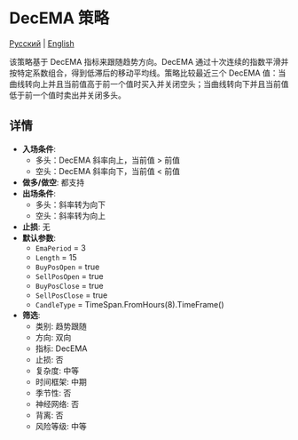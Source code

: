 # DecEMA 策略
[Русский](README_ru.md) | [English](README.md)

该策略基于 DecEMA 指标来跟随趋势方向。DecEMA 通过十次连续的指数平滑并按特定系数组合，得到低滞后的移动平均线。策略比较最近三个 DecEMA 值：当曲线转向上并且当前值高于前一个值时买入并关闭空头；当曲线转向下并且当前值低于前一个值时卖出并关闭多头。

## 详情

- **入场条件**:
  - 多头：DecEMA 斜率向上，当前值 > 前值
  - 空头：DecEMA 斜率向下，当前值 < 前值
- **做多/做空**: 都支持
- **出场条件**:
  - 多头：斜率转为向下
  - 空头：斜率转为向上
- **止损**: 无
- **默认参数**:
  - `EmaPeriod` = 3
  - `Length` = 15
  - `BuyPosOpen` = true
  - `SellPosOpen` = true
  - `BuyPosClose` = true
  - `SellPosClose` = true
  - `CandleType` = TimeSpan.FromHours(8).TimeFrame()
- **筛选**:
  - 类别: 趋势跟随
  - 方向: 双向
  - 指标: DecEMA
  - 止损: 否
  - 复杂度: 中等
  - 时间框架: 中期
  - 季节性: 否
  - 神经网络: 否
  - 背离: 否
  - 风险等级: 中等
